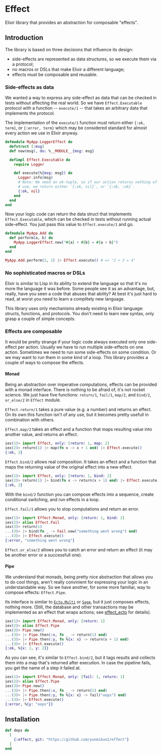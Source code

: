 # Effect

Elixir library that provides an abstraction for composable "effects".

## Introduction

The library is based on three decisions that influence its design:
  - side-effects are represented as data structures, so we execute
    them via a protocol;
  - no macros or DSLs that make Elixir a different language;
  - effects must be composable and reusable.

### Side-effects as data

We wanted a way to express any side-effect as data that can be
checked in tests without affecting the real world. So we have
`Effect.Executable` protocol with a function -- `execute/1` -- that
takes an arbitrary data that implements the protocol.

The implementation of the `execute/1` function must return either
`{:ok, term}`, or `{:error, term}` which may be considered standard
for almost every action we use in Elixir anyway.

```elixir
defmodule MyApp.LoggerEffect do
  defstruct [:msg]
  def new(msg), do: %__MODULE__{msg: msg}

  defimpl Effect.Executable do
    require Logger

    def execute(%{msg: msg}) do
      Logger.info(msg)
      # Note: We need an ok-tuple, so if our action returns nothing of
      # use, we return either `{:ok, nil}`, or `{:ok, :ok}`.
      {:ok, nil}
    end
  end
end
```

Now your logic code can return the data struct that implements
`Effect.Executable`, which can be checked in tests without running
actual side-effect. You just pass this value to `Effect.execute/1` and
go.

```elixir
defmodule MyApp.Add do
  def perform(a, b) do
    MyApp.LoggerEffect.new("#{a} + #{b} = #{a + b}")
  end
end

MyApp.Add.perform(2, 2) |> Effect.execute() # => "2 + 2 = 4"
```

### No sophisticated macros or DSLs

Elixir is similar to Lisp in its ability to extend the language so
that it's no more the language it was before. Some people see it
as an advantage, but, really, have you seen a code that abuses that
ability? At best it's just hard to read, at worst you need to learn a
complitely new language.

This library uses only mechanisms already existing in Elixir language:
structs, functions, and protocols. You don't need to learn new syntax,
only grasp a couple of simple concepts.

### Effects are composable

It would be pretty strange if your logic code always executed only one
side-effect per action. Usually we have to run multiple side-effects
on one action. Sometimes we need to run some side-effects on some
condition. Or we may want to run them in some kind of a loop. This
library provides a couple of ways to compose the effects.

#### Monad

Being an abstraction over imperative computations, effects can be
provided with a monad interface. There is nothing to be afraid of,
it's not rocket science. We just have five functions: `return/1`,
`fail/1`, `map/2`, and `bind/2`, `or_else/2` in `Effect` module.

`Effect.return/1` takes a pure value (e.g. a number) and returns
an effect. On its own this function isn't of any use, but it becomes
pretty usefull in combination with others.

`Effect.map/2` takes an effect and a function that maps
resulting value into another value, and returns an effect.

```elixir
iex(1)> import Effect, only: [return: 1, map: 2]
iex(2)> return(1) |> map(fn x -> x + 1 end) |> Effect.execute()
{:ok, 2}
```

`Effect.bind/2` allows real composition. It takes an effect and a
function that maps the returning value of the original effect into a
new effect.

```elixir
iex(1)> import Effect, only: [return: 1, bind: 2]
iex(2)> return(1) |> bind(fn x -> return(x + 1) end) |> Effect.execute()
{:ok, 2}
```

With the `bind/2` function you can compose effects into a sequence,
create conditional switching, and run effects in a loop.

`Effect.fail/1` allows you to stop computations and return an error.

```elixir
iex(1)> import Effect.Monad, only: [return: 1, bind: 2]
iex(2)> alias Effect.Fail
iex(3)> return(1)
...(3)> |> bind(fn _ -> Fail.new("something went wrong") end)
...(3)> |> Effect.execute()
{:error, "something went wrong"}
```

`Effect.or_else/2` allows you to catch an error and return an effect
(it may be another error or a successfull one).

#### Pipe

We understand that monads, being pretty nice abstraction that allows
you to do cool things, aren't really convinient for expressing your
logic in an understandable way. So we have another, for some more
familiar, way to compose effects: `Effect.Pipe`.

Its interface is similar to
[`Ecto.Multi`](https://hexdocs.pm/ecto/Ecto.Multi.html) or
[`Sage`](https://hexdocs.pm/sage), but it just composes effects,
nothing more. (Still, the database and other transactions may be
implemented as an effect that wraps actions; see
[effect_ecto](https://github.com/yunmikun2/effect_ecto) for details).

```elixir
iex(1)> import Effect.Monad, only: [return: 1]
iex(2)> alias Effect.Pipe
iex(3)> Pipe.new()
...(3)> |> Pipe.then(:x, fn _ -> return(1) end)
...(3)> |> Pipe.then(:y, fn %{x: x} -> return(x + 1) end)
...(3)> |> Effect.execute()
{:ok, %{x: 1, y: 2}}
```

As you can see, it's similar to `Effect.bind/2`, but it tags
results and collects them into a map that's returned after
execution. In case the pipeline fails, you get the name of a step it
failed at.

```elixir
iex(1)> import Effect.Monad, only: [fail: 1, return: 1]
iex(2)> alias Effect.Pipe
iex(3)> Pipe.new()
...(3)> |> Pipe.then(:x, fn _ -> return(1) end)
...(3)> |> Pipe.then(:y, fn %{x: x} -> fail("oops") end)
...(3)> |> Effect.execute()
{:error, %{y: "oops"}}
```

## Installation

```elixir
def deps do
  [
    {:effect, git: "https://github.com/yunmikun2/effect"}
  ]
end
```

